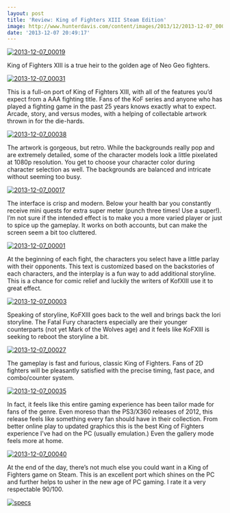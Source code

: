 ```yaml
---
layout: post
title: 'Review: King of Fighters XIII Steam Edition'
image: http://www.hunterdavis.com/content/images/2013/12/2013-12-07_00017.jpg
date: '2013-12-07 20:49:17'
---
```



[![2013-12-07_00019](http://www.hunterdavis.com/content/images/2013/12/2013-12-07_00019-300x168.jpg)](http://www.hunterdavis.com/content/images/2013/12/2013-12-07_00019.jpg)

King of Fighters XIII is a true heir to the golden age of Neo Geo fighters.

[![2013-12-07_00031](http://www.hunterdavis.com/content/images/2013/12/2013-12-07_00031-300x168.jpg)](http://www.hunterdavis.com/content/images/2013/12/2013-12-07_00031.jpg)

This is a full-on port of King of Fighters XIII, with all of the features you’d expect from a AAA fighting title. Fans of the KoF series and anyone who has played a fighting game in the past 25 years knows exactly what to expect. Arcade, story, and versus modes, with a helping of collectable artwork thrown in for the die-hards.

[![2013-12-07_00038](http://www.hunterdavis.com/content/images/2013/12/2013-12-07_00038-300x168.jpg)](http://www.hunterdavis.com/content/images/2013/12/2013-12-07_00038.jpg)

The artwork is gorgeous, but retro. While the backgrounds really pop and are extremely detailed, some of the character models look a little pixelated at 1080p resolution. You get to choose your character color during character selection as well. The backgrounds are balanced and intricate without seeming too busy.

[![2013-12-07_00017](http://www.hunterdavis.com/content/images/2013/12/2013-12-07_00017-300x168.jpg)](http://www.hunterdavis.com/content/images/2013/12/2013-12-07_00017.jpg)

The interface is crisp and modern. Below your health bar you constantly receive mini quests for extra super meter (punch three times! Use a super!). I’m not sure if the intended effect is to make you a more varied player or just to spice up the gameplay. It works on both accounts, but can make the screen seem a bit too cluttered.

[![2013-12-07_00001](http://www.hunterdavis.com/content/images/2013/12/2013-12-07_00001-300x168.jpg)](http://www.hunterdavis.com/content/images/2013/12/2013-12-07_00001.jpg)

At the beginning of each fight, the characters you select have a little parlay with their opponents. This text is customized based on the backstories of each characters, and the interplay is a fun way to add additional storyline. This is a chance for comic relief and luckily the writers of KofXIII use it to great effect.

[![2013-12-07_00003](http://www.hunterdavis.com/content/images/2013/12/2013-12-07_00003-300x168.jpg)](http://www.hunterdavis.com/content/images/2013/12/2013-12-07_00003.jpg)

Speaking of storyline, KoFXIII goes back to the well and brings back the Iori storyline. The Fatal Fury characters especially are their younger counterparts (not yet Mark of the Wolves age) and it feels like KoFXIII is seeking to reboot the storyline a bit.

[![2013-12-07_00027](http://www.hunterdavis.com/content/images/2013/12/2013-12-07_00027-300x168.jpg)](http://www.hunterdavis.com/content/images/2013/12/2013-12-07_00027.jpg)

The gameplay is fast and furious, classic King of Fighters. Fans of 2D fighters will be pleasantly satisfied with the precise timing, fast pace, and combo/counter system.

[![2013-12-07_00035](http://www.hunterdavis.com/content/images/2013/12/2013-12-07_00035-300x168.jpg)](http://www.hunterdavis.com/content/images/2013/12/2013-12-07_00035.jpg)

In fact, it feels like this entire gaming experience has been tailor made for fans of the genre. Even moreso than the PS3/X360 releases of 2012, this release feels like something every fan should have in their collection. From better online play to updated graphics this is the best King of Fighters experience I’ve had on the PC (usually emulation.) Even the gallery mode feels more at home.

[![2013-12-07_00040](http://www.hunterdavis.com/content/images/2013/12/2013-12-07_00040-300x168.jpg)](http://www.hunterdavis.com/content/images/2013/12/2013-12-07_00040.jpg)

At the end of the day, there’s not much else you could want in a King of Fighters game on Steam. This is an excellent port which shines on the PC and further helps to usher in the new age of PC gaming. I rate it a very respectable 90/100.

[![specs](http://www.hunterdavis.com/content/images/2013/09/specs.png)](http://www.hunterdavis.com/content/images/2013/09/specs.png)


